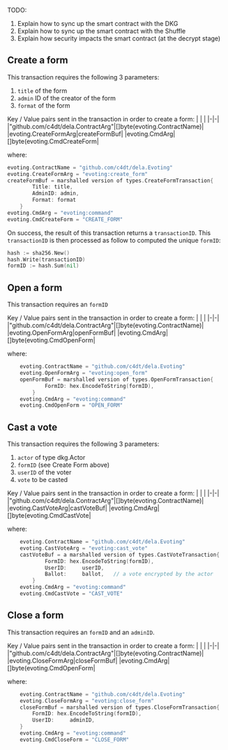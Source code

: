 TODO:

1. Explain how to sync up the smart contract with the DKG
2. Explain how to sync up the smart contract with the Shuffle
3. Explain how security impacts the smart contract (at the decrypt stage)

## Create a form

This transaction requires the following 3 parameters:

1. `title` of the form
2. `admin` ID of the creator of the form
3. `format` of the form

Key / Value pairs sent in the transaction in order to create a form:
| | |
|-|-|
|"github.com/c4dt/dela.ContractArg"|[]byte(evoting.ContractName)|
|evoting.CreateFormArg|createFormBuf|
|evoting.CmdArg|[]byte(evoting.CmdCreateForm|

where:

```go
evoting.ContractName = "github.com/c4dt/dela.Evoting"
evoting.CreateFormArg = "evoting:create_form"
createFormBuf = marshalled version of types.CreateFormTransaction{
        Title: title,
        AdminID: admin,
        Format: format
    }
evoting.CmdArg = "evoting:command"
evoting.CmdCreateForm = "CREATE_FORM"
```

On success, the result of this transaction returns a `transactionID`. This `transactionID` is then
processed as follow to computed the unique `formID`:

```go
hash := sha256.New()
hash.Write(transactionID)
formID := hash.Sum(nil)
```

## Open a form

This transaction requires an `formID`

Key / Value pairs sent in the transaction in order to create a form:
| | |
|-|-|
|"github.com/c4dt/dela.ContractArg"|[]byte(evoting.ContractName)|
|evoting.OpenFormArg|openFormBuf|
|evoting.CmdArg|[]byte(evoting.CmdOpenForm|

where:

```go
    evoting.ContractName = "github.com/c4dt/dela.Evoting"
    evoting.OpenFormArg = "evoting:open_form"
    openFormBuf = marshalled version of types.OpenFormTransaction{
            FormID: hex.EncodeToString(formID),
        }
    evoting.CmdArg = "evoting:command"
    evoting.CmdOpenForm = "OPEN_FORM"
```

## Cast a vote

This transaction requires the following 3 parameters:

1. `actor` of type dkg.Actor
2. `formID` (see Create Form above)
3. `userID` of the voter
4. `vote` to be casted

Key / Value pairs sent in the transaction in order to create a form:
| | |
|-|-|
|"github.com/c4dt/dela.ContractArg"|[]byte(evoting.ContractName)|
|evoting.CastVoteArg|castVoteBuf|
|evoting.CmdArg|[]byte(evoting.CmdCastVote|

where:

```go
    evoting.ContractName = "github.com/c4dt/dela.Evoting"
    evoting.CastVoteArg = "evoting:cast_vote"
    castVoteBuf = a marshalled version of types.CastVoteTransaction{
			FormID: hex.EncodeToString(formID),
			UserID:     userID,
			Ballot:     ballot,   // a vote encrypted by the actor
		}
    evoting.CmdArg = "evoting:command"
    evoting.CmdCastVote = "CAST_VOTE"
```

## Close a form

This transaction requires an `formID` and an `adminID`.

Key / Value pairs sent in the transaction in order to create a form:
| | |
|-|-|
|"github.com/c4dt/dela.ContractArg"|[]byte(evoting.ContractName)|
|evoting.CloseFormArg|closeFormBuf|
|evoting.CmdArg|[]byte(evoting.CmdOpenForm|

where:

```go
    evoting.ContractName = "github.com/c4dt/dela.Evoting"
    evoting.CloseFormArg = "evoting:close_form"
    closeFormBuf = marshalled version of types.CloseFormTransaction{
		FormID: hex.EncodeToString(formID),
		UserID:     adminID,
	}
    evoting.CmdArg = "evoting:command"
    evoting.CmdCloseForm = "CLOSE_FORM"
```
